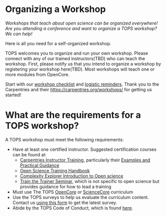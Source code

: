 # Organizing a Workshop

*Workshops that teach about open science can be organized everywhere! Are you attending a conference and want to organize a TOPS workshop? We can help!*

Here is all you need for a self-organized workshop. 

TOPS welcomes you to organize and run your own workshop. Please connect with any of our trained instructors(TBD) who can teach the workshop. First, please notify us that you intend to organize a workshop by registering your workshop here(TBD). Most workshops will teach one or more modules from OpenCore.

Start with our [workshop checklist](./logistics_checklist.md) and [logistic reminders](./logistics_checklist.md). Thank you to the Carpentries and their https://carpentries.org/workshops/ for getting us started! 

# What are the requirements for a TOPS workshop?

A TOPS workshop must meet the following requirements:

- Have at least one certified instructor. Suggested certification courses can be found at:
     - [Carpentries Instructor Training](https://carpentries.github.io/instructor-training/), particularly their [Examples and Practical Guidance](https://open-science-training-handbook.gitbook.io/book/examples-and-practical-guidance)
     - [Open Science Training Handbook](https://open-science-training-handbook.gitbook.io/book/on-learning-and-training)
     - [Complexity Explorer Introduction to Open science](https://www.complexityexplorer.org/courses/125-introduction-to-open-science)
     - [Train the Trainer Seminar](https://youtu.be/RbeY0dXER6g), which is not specific to open science but provides guidance for how to lead a training 
- Must use The TOPS [OpenCore](/docs/Area2_Capacity_Sharing/OpenCore/readme.md) or [ScienceCore](/docs/Area2_Capacity_Sharing/ScienceCore/readme.md) curriculum
- Use the TOPS surveys to help us evaluate the curriculum content. Contact us [using this form](https://docs.google.com/forms/d/1XcjQU9vYyXAMmJFdB6H021PFypGYWbNKvNR_em5q2UY/edit) to get the latest survey.
- Abide by the TOPS Code of Conduct, which is found [here](/CODE_OF_CONDUCT.md).


